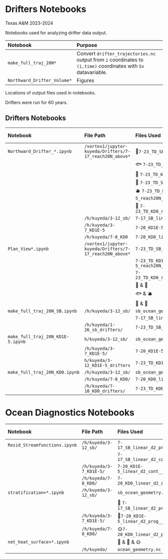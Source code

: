 # Drifters Notebooks
Texas A&M 2023-2024

Notebooks used for analyzing drifter data output. 

|Notebook | Purpose|
|:--| :--|
|`make_full_traj_20N*` | Convert `drifter_trajectories.nc` output from `i` coordinates to `(i,time)` coordinates with `Sv` datavariable. |
|`Northward_Drifter_Volume*`| Figures|

Locations of output files used in notebooks.

Drifters were run for 60 years. 

## Drifters Notebooks 
|Notebook|File Path| Files Used| File Location|
|:--| :-- | :--|:--| 
|`Northward_Drifter_*.ipynb`|`/vortex1/jupyter-kuyeda/Drifters/7-17_reach20N_above*` | 🐙`7-23_TD_SB_above1000m_sb.nc`| 
| | |🐟 `7-23_TD_KD1E-5_above1000m_KD1E-5.nc`|
| | |🐡 `7-23_TD_KD0_above1000m_KD0.nc`|
| | |🍓 `7-23_TD_SB_reach20N_above1000m_mintime_ds_*_SB.nc`| 
| | |🫐 `7-23_TD_KD1E-5_reach20N_above1000m_mintime_ds_*_KD1E-5.nc`|
| | |🍋 `7-23_TD_KD0_reach20N_above1000m_mintime_ds_*_KD0.nc`|
| | `/h/kuyeda/3-12_sb/` | `7-17_SB_linear_d2_prog__1509_354.nc`|
| |`/h/kuyeda/3-7_KD1E-5 ` | `7-20_KD1E-5_linear_d2_prog__1410_014.nc`|
| | `/h/kuyeda/7-8_KD0`| `7-20_KD0_linear_d2_prog__1410_014.nc`|
|`Plan_View*.ipynb`| `/vortex1/jupyter-kuyeda/Drifters/7-17_reach20N_above*`|`7-23_TD_SB_reach20N_above1000m_mintime_ds_10S_SB.nc` |
| | | `7-23_TD_KD1E-5_reach20N_above1000m_mintime_ds_10S_KD1E-5.nc`| 
| | | `7-23_TD_KD0_reach20N_above1000m_mintime_ds_10S_KD0.nc`|
| | | 🐙 & 🍓|
| | | 🐟 & 🫐|
| | | 🐡 & 🍋|
|`make_full_traj_20N_SB.ipynb`| `/h/kuyeda/3-12_sb/`| `sb_ocean_geometry.nc`|
| | | `7-17_SB_linear_d2_prog__1509_354.nc`|
| | `/h/kuyeda/1-26_sb_drifters/` |`7-23_TD_SB_drifter_traj.nc` |
|`make_full_traj_20N_KD1E-5.ipynb`|`h/kuyeda/3-12_sb/`| `sb_ocean_geometry.nc`|
| | `/h/kuyeda/3-7_KD1E-5/`|`7-20_KD1E-5_linear_d2_prog__1410_014.nc`|
| | `h/kuyeda/3-12_KD1E-5_drifters`|`7-23_TD_KD1E-5_drifter_traj.nc`|
|`make_full_traj_20N_KD0.ipynb`| `/h/kuyeda/3-12_sb/`|`sb_ocean_geometry.nc`|
| | `/h/kuyeda/7-8_KD0/` | `7-20_KD0_linear_d2_prog__1410_014.nc`|
| | `/h/kuyeda/7-10_KD0_drifters/` | `7-23_TD_KD0_drifter_traj.nc`|

# Ocean Diagnostics Notebooks
|Notebook|File Path| Files Used| File Location|
|:--| :-- | :--|:--| 
|`Resid_Streamfunctions.ipynb`| `/h/kuyeda/3-12_sb/`| `7-17_SB_linear_d2_prog__1410_014.nc`|
| | | `7-17_SB_linear_d2_cont__1405_014.nc`|
| | `/h/kuyeda/3-7_KD1E-5/` | `7-20_KD1E-5_linear_d2_cont__1405_015.nc`|
| | `/h/kuyeda/7-8_KD0/` | `7-20_KD0_linear_d2_cont__1405_015.nc`|
|`stratification+*.ipynb` | `/h/kuyeda/3-12_sb/` | `sb_ocean_geometry.nc`|
| | | 🌋 `7-17_SB_linear_d2_prog__1410_014.nc`|
| | `/h/kuyeda/3-7_KD1E-5/`| 🌊`7-20_KD1E-5_linear_d2_prog__1410_014.nc`|
| | `/h/kuyeda/7-8_KD0/` | 🌞`7-20_KD0_linear_d2_prog__1410_014.nc`|
|`net_heat_surface+*.ipynb` | | 🌋 & 🌊 & 🌞 | 
| | `/h/kuyeda/`| `ocean_geometry.nc`|
